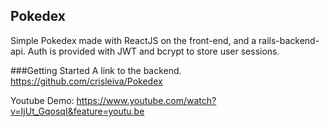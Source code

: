 ## Pokedex

Simple Pokedex made with ReactJS on the front-end, and a rails-backend-api.
Auth is provided with JWT and bcrypt to store user sessions.

###Getting Started
A link to the backend.
https://github.com/crisleiva/Pokedex

Youtube Demo:
https://www.youtube.com/watch?v=IjUt_GqosqI&feature=youtu.be
